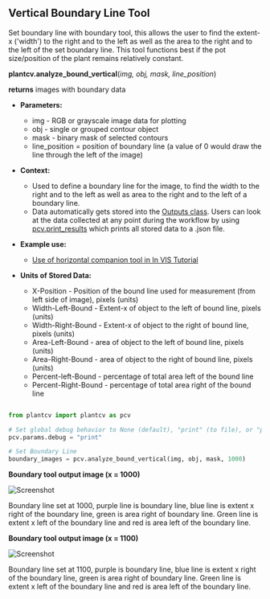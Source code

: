 ## Vertical Boundary Line Tool

Set boundary line with boundary tool, this allows the user to find the extent-x ('width')
to the right and to the left as well as the area to the right and to the left of the set boundary line. This tool functions 
best if the pot size/position of the plant remains relatively constant.
 
**plantcv.analyze_bound_vertical**(*img, obj, mask, line_position*)

**returns** images with boundary data

- **Parameters:**
    - img - RGB or grayscale image data for plotting
    - obj - single or grouped contour object
    - mask - binary mask of selected contours
    - line_position = position of boundary line (a value of 0 would draw the line through the left of the image)
- **Context:**
    - Used to define a boundary line for the image, to find the width to the right and to the left as well as area to the right and to the left of a boundary line.
    - Data automatically gets stored into the [Outputs class](outputs.md). Users can look at the data collected at any point during 
    the workflow by using [pcv.print_results](print_results.md) which prints all stored data to a .json file.
- **Example use:**
    - [Use of horizontal companion tool in In VIS Tutorial](vis_tutorial.md)

- **Units of Stored Data:**
    - X-Position - Position of the bound line used for measurement (from left side of image), pixels (units)  
    - Width-Left-Bound - Extent-x of object to the left of bound line, pixels (units)  
    - Width-Right-Bound - Extent-x of object to the right of bound line, pixels (units)  
    - Area-Left-Bound - area of object to the left of bound line, pixels (units)  
    - Area-Right-Bound - area of object to the right of bound line, pixels (units)  
    - Percent-left-Bound - percentage of total area left of the bound line  
    - Percent-Right-Bound - percentage of total area right of the bound line  

```python

from plantcv import plantcv as pcv

# Set global debug behavior to None (default), "print" (to file), or "plot" (Jupyter Notebooks or X11)
pcv.params.debug = "print"

# Set Boundary Line    
boundary_images = pcv.analyze_bound_vertical(img, obj, mask, 1000)

```

**Boundary tool output image (x = 1000)**

![Screenshot](img/documentation_images/analyze_bound_vertical/1_boundary_on_img1000.jpg)

Boundary line set at 1000, purple line is boundary line, blue line is extent x right of the boundary line, 
green is area right of boundary line. Green line is extent x left of the boundary line and red is area left
of the boundary line.

**Boundary tool output image (x = 1100)**

![Screenshot](img/documentation_images/analyze_bound_vertical/1_boundary_on_img1100.jpg)

Boundary line set at 1100, purple is boundary line, blue line is extent x right of the boundary line, 
green is area right of boundary line. Green line is extent x left of the boundary line and red is area left
of the boundary line.

